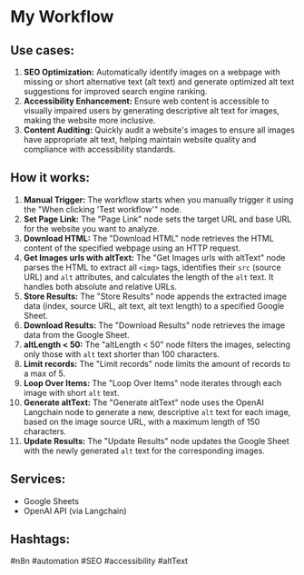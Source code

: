 # My Workflow

## Use cases:
1.  **SEO Optimization:** Automatically identify images on a webpage with missing or short alternative text (alt text) and generate optimized alt text suggestions for improved search engine ranking.
2.  **Accessibility Enhancement:** Ensure web content is accessible to visually impaired users by generating descriptive alt text for images, making the website more inclusive.
3.  **Content Auditing:** Quickly audit a website's images to ensure all images have appropriate alt text, helping maintain website quality and compliance with accessibility standards.

## How it works:

1.  **Manual Trigger:** The workflow starts when you manually trigger it using the "When clicking 'Test workflow'" node.
2.  **Set Page Link:** The "Page Link" node sets the target URL and base URL for the website you want to analyze.
3.  **Download HTML:** The "Download HTML" node retrieves the HTML content of the specified webpage using an HTTP request.
4.  **Get Images urls with altText:** The "Get Images urls with altText" node parses the HTML to extract all `<img>` tags, identifies their `src` (source URL) and `alt` attributes, and calculates the length of the `alt` text. It handles both absolute and relative URLs.
5.  **Store Results:** The "Store Results" node appends the extracted image data (index, source URL, alt text, alt text length) to a specified Google Sheet.
6.  **Download Results:** The "Download Results" node retrieves the image data from the Google Sheet.
7.  **altLength < 50:** The "altLength < 50" node filters the images, selecting only those with `alt` text shorter than 100 characters.
8.  **Limit records:** The "Limit records" node limits the amount of records to a max of 5.
9.  **Loop Over Items:** The "Loop Over Items" node iterates through each image with short `alt` text.
10. **Generate altText:** The "Generate altText" node uses the OpenAI Langchain node to generate a new, descriptive `alt` text for each image, based on the image source URL, with a maximum length of 150 characters.
11. **Update Results:** The "Update Results" node updates the Google Sheet with the newly generated `alt` text for the corresponding images.

## Services:

*   Google Sheets
*   OpenAI API (via Langchain)

## Hashtags:

#n8n #automation #SEO #accessibility #altText
